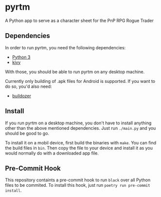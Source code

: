 # pyrtm

A Python app to serve as a character sheet for the PnP RPG Rogue Trader

## Dependencies

In order to run pyrtm, you need the following dependencies:

- [Python 3](https://www.python.org/downloads/)
- [kivy](https://kivy.org/#download)

With those, you should be able to run pyrtm on any desktop machine.

Currently only building of .apk files for Android is supported. If you want to
do so, you'd also need:

- [buildozer](https://github.com/kivy/buildozer)

## Install

If you run pyrtm on a desktop machine, you don't have to install anything other
than the above mentioned dependencies. Just run `./main.py` and you should be
good to go.

To install it on a mobil device, first build the binaries with `make`. You can
find the build files in `bin`. Then copy the file to your device and install it
as you would normally do with a downloaded app file.

## Pre-Commit Hook

This repository containts a pre-commit hook to run `black` over all Python
files to be commited. To install this hook, just run `poetry run pre-commit install`.
